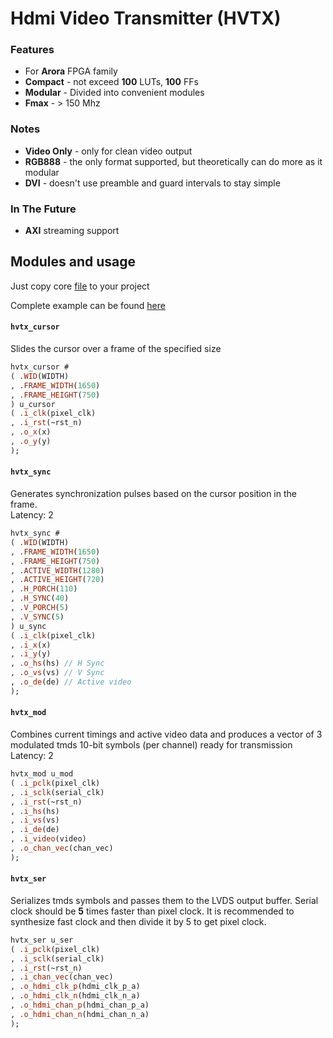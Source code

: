 # Hdmi Video Transmitter (HVTX)

### Features
* For **Arora** FPGA family
* **Compact** - not exceed **100** LUTs, **100** FFs
* **Modular** - Divided into convenient modules
* **Fmax** - > 150 Mhz

### Notes
* **Video Only** - only for clean video output
* **RGB888** - the only format supported, but theoretically can do more as it modular
* **DVI** - doesn't use preamble and guard intervals to stay simple

### In The Future
* **AXI** streaming support

## Modules and usage
Just copy core [file](https://github.com/sigma-logic/hvtx/tree/main/src/hvtx.sv) to your project

Complete example can be found [here](https://github.com/sigma-logic/hvtx/tree/main/src/top.sv)

#### `hvtx_cursor`
Slides the cursor over a frame of the specified size
```sv
hvtx_cursor #
( .WID(WIDTH)
, .FRAME_WIDTH(1650)
, .FRAME_HEIGHT(750)
) u_cursor
( .i_clk(pixel_clk)
, .i_rst(~rst_n)
, .o_x(x)
, .o_y(y)
);
```

#### `hvtx_sync`
Generates synchronization pulses based on the cursor position in the frame.\
Latency: 2
```sv
hvtx_sync #
( .WID(WIDTH)
, .FRAME_WIDTH(1650)
, .FRAME_HEIGHT(750)
, .ACTIVE_WIDTH(1280)
, .ACTIVE_HEIGHT(720)
, .H_PORCH(110)
, .H_SYNC(40)
, .V_PORCH(5)
, .V_SYNC(5)
) u_sync
( .i_clk(pixel_clk)
, .i_x(x)
, .i_y(y)
, .o_hs(hs) // H Sync
, .o_vs(vs) // V Sync
, .o_de(de) // Active video
);
```

#### `hvtx_mod`
Combines current timings and active video data and produces a vector of 3 modulated tmds 10-bit symbols (per channel) ready for transmission\
Latency: 2
```sv
hvtx_mod u_mod
( .i_pclk(pixel_clk)
, .i_sclk(serial_clk)
, .i_rst(~rst_n)
, .i_hs(hs)
, .i_vs(vs)
, .i_de(de)
, .i_video(video)
, .o_chan_vec(chan_vec)
);
```

#### `hvtx_ser`
Serializes tmds symbols and passes them to the LVDS output buffer. Serial clock should be **5** times faster than pixel clock. It is recommended to synthesize fast clock and then divide it by 5 to get pixel clock.
```sv
hvtx_ser u_ser
( .i_pclk(pixel_clk)
, .i_sclk(serial_clk)
, .i_rst(~rst_n)
, .i_chan_vec(chan_vec)
, .o_hdmi_clk_p(hdmi_clk_p_a)
, .o_hdmi_clk_n(hdmi_clk_n_a)
, .o_hdmi_chan_p(hdmi_chan_p_a)
, .o_hdmi_chan_n(hdmi_chan_n_a)
);
```
